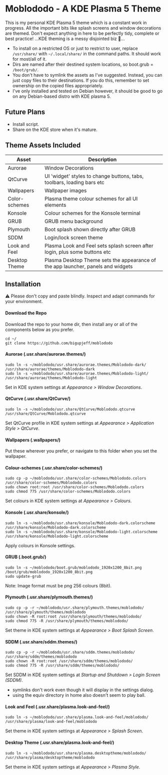 # Moblododo - A KDE Plasma 5 Theme

This is my personal KDE Plasma 5 theme which is a constant work in progress. All the important bits like splash screens and window decorations are themed. Don't expect anything in here to be perfectly tidy, complete or best practice! ...KDE theming is a messy disjointed biz 🥲...

 - To install on a restricted OS or just to restrict to user, replace `/usr/share/` with `~/.local/share/` in the command paths. It should work for most/all of it.
 - Dirs are named after their destined system locations, so boot.grub = `/boot/grub/`.
 - You don't have to symlink the assets as I've suggested. Instead, you can just copy files to their destinations. If you do this, remember to set ownership on the copied files appropriately.
 - I've only installed and tested on Debian however, it should be good to go on any Debian-based distro with KDE plasma 5.

## Future Plans
 - Install script.
 - Share on the KDE store when it's mature.

## Theme Assets Included

|Asset|Description|
|--|--|
|Aurorae|Window Decorations|
|QtCurve|UI 'widget' styles to change buttons, tabs, toolbars, loading bars etc|
|Wallpapers|Wallpaper images|
|Color-schemes|Plasma theme colour schemes for all UI elements|
|Konsole|Colour schemes for the Konsole terminal|
|GRUB|GRUB menu background|
|Plymouth|Boot splash shown directly after GRUB|
|SDDM|Login/lock screen theme|
|Look and Feel|Plasma Look and Feel sets splash screen after login, plus some buttons etc|
|Desktop Theme|Plasma Desktop Theme sets the appearance of the app launcher, panels and widgets|

## Installation

⚠️ Please don't copy and paste blindly. Inspect and adapt commands for your environment.

#### Download the Repo
Download the repo to your home dir, then install any or all of the components below as you prefer.
```
cd ~/
git clone https://github.com/bigupjeff/moblododo
```

#### Aurorae (.usr.share/aurorae.themes/)
```
sudo ln -s ~/moblododo/usr.share/aurorae.themes/Moblododo-dark/ /usr/share/aurorae/themes/Moblododo-dark
sudo ln -s ~/moblododo/usr.share/aurorae.themes/Moblododo-light/ /usr/share/aurorae/themes/Moblododo-light
```
Set in KDE system settings at *Appearance > Window Decorations*.


#### QtCurve (.usr.share/QtCurve/)
```
sudo ln -s ~/moblododo/usr.share/QtCurve/Moblododo.qtcurve /usr/share/QtCurve/Moblododo.qtcurve
```
Set QtCurve profile in KDE system settings at *Appearance > Application Style > QtCurve*.


#### Wallpapers (.wallpapers/)
Put these wherever you prefer, or navigate to this folder when you set the wallpaper.


#### Colour-schemes (.usr.share/color-schemes/)
```
sudo cp -p ~/moblododo/usr.share/color-schemes/Moblododo.colors /usr/share/color-schemes/Moblododo.colors
sudo chown root:root /usr/share/color-schemes/Moblododo.colors
sudo chmod 775 /usr/share/color-schemes/Moblododo.colors
```
Set colours in KDE system settings at *Appearance > Colours*.


#### Konsole (.usr.share/konsole/)
```
sudo ln -s ~/moblododo/usr.share/konsole/Moblododo-dark.colorscheme /usr/share/konsole/Moblododo-dark.colorscheme
sudo ln -s ~/moblododo/usr.share/konsole/Moblododo-light.colorscheme /usr/share/konsole/Moblododo-light.colorscheme
```
Apply colours in Konsole settings.


#### GRUB (.boot.grub/)
```
sudo ln -s ~/moblododo/boot.grub/moblododo_1920x1200_8bit.png /boot/grub/moblododo_1920x1200_8bit.png
sudo update-grub
```
Note: Image format must be png 256 colours (8bit).


#### Plymouth (.usr.share/plymouth.themes/)
```
sudo cp -p -r ~/moblododo/usr.share/plymouth.themes/moblododo/ /usr/share/plymouth/themes/moblododo
sudo chown -R root:root /usr/share/plymouth/themes/moblododo/
sudo chmod 775 -R /usr/share/plymouth/themes/moblododo/
```
Set theme in KDE system settings at *Appearance > Boot Splash Screen*.


#### SDDM (.usr.share/sddm.themes/)
```
sudo cp -p -r ~/moblododo/usr.share/sddm.themes/moblododo/ /usr/share/sddm/themes/moblododo
sudo chown -R root:root /usr/share/sddm/themes/moblododo/
sudo chmod 775 -R /usr/share/sddm/themes/moblododo/
```
Set SDDM in KDE system settings at *Startup and Shutdown > Login Screen (SDDM)*.
 - symlinks don't work even though it will display in the settings dialog.
 - using the equiv directory in home also doesn't seem to play ball.


#### Look and Feel (.usr.share/plasma.look-and-feel/)
```
sudo ln -s ~/moblododo/usr.share/plasma.look-and-feel/moblododo/ /usr/share/plasma/look-and-feel/moblododo
```
Set theme in KDE system settings at *Appearance > Splash Screen*.


#### Desktop Theme (.usr.share/plasma.look-and-feel/)
```
sudo ln -s ~/moblododo/usr.share/plasma.desktoptheme/moblododo/ /usr/share/plasma/desktoptheme/moblododo
```
Set theme in KDE system settings at *Appearance > Plasma Style*.
